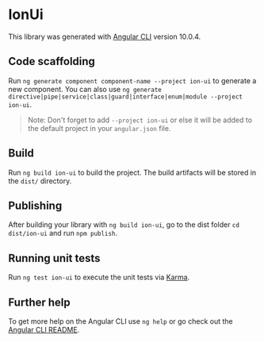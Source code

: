 # IonUi

This library was generated with [Angular CLI](https://github.com/angular/angular-cli) version 10.0.4.

## Code scaffolding

Run `ng generate component component-name --project ion-ui` to generate a new component. You can also use `ng generate directive|pipe|service|class|guard|interface|enum|module --project ion-ui`.
> Note: Don't forget to add `--project ion-ui` or else it will be added to the default project in your `angular.json` file. 

## Build

Run `ng build ion-ui` to build the project. The build artifacts will be stored in the `dist/` directory.

## Publishing

After building your library with `ng build ion-ui`, go to the dist folder `cd dist/ion-ui` and run `npm publish`.

## Running unit tests

Run `ng test ion-ui` to execute the unit tests via [Karma](https://karma-runner.github.io).

## Further help

To get more help on the Angular CLI use `ng help` or go check out the [Angular CLI README](https://github.com/angular/angular-cli/blob/master/README.md).
